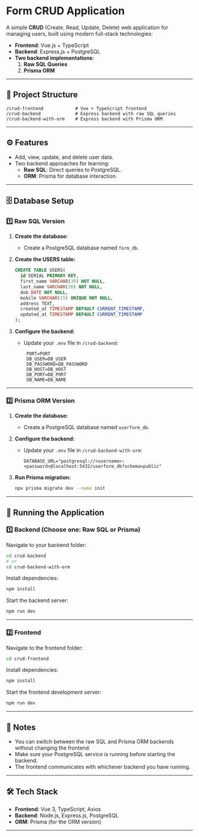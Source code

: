 # Form CRUD Application

A simple **CRUD** (Create, Read, Update, Delete) web application for managing users, built using modern full-stack technologies:

- **Frontend**: Vue.js + TypeScript
- **Backend**: Express.js + PostgreSQL
- **Two backend implementations**:
  1. **Raw SQL Queries**
  2. **Prisma ORM**

---

## 📂 Project Structure

```
/crud-frontend            # Vue + TypeScript frontend
/crud-backend             # Express backend with raw SQL queries
/crud-backend-with-orm    # Express backend with Prisma ORM
```

---

## ⚙️ Features

- Add, view, update, and delete user data.
- Two backend approaches for learning:
  - **Raw SQL**: Direct queries to PostgreSQL.
  - **ORM**: Prisma for database interaction.

---

## 🗄 Database Setup

### 1️⃣ Raw SQL Version

1. **Create the database:**
   - Create a PostgreSQL database named `form_db`.

2. **Create the USERS table:**

   ```sql
   CREATE TABLE USERS(
     id SERIAL PRIMARY KEY,
     first_name VARCHAR(30) NOT NULL,
     last_name VARCHAR(30) NOT NULL,
     dob DATE NOT NULL,
     mobile VARCHAR(15) UNIQUE NOT NULL,
     address TEXT,
     created_at TIMESTAMP DEFAULT CURRENT_TIMESTAMP,
     updated_at TIMESTAMP DEFAULT CURRENT_TIMESTAMP
   );
   ```

3. **Configure the backend:**
   - Update your `.env` file in `/crud-backend`:

     ```
      PORT=PORT
      DB_USER=DB_USER
      DB_PASSWORD=DB_PASSWORD
      DB_HOST=DB_HOST
      DB_PORT=DB_PORT
      DB_NAME=DB_NAME
     ```

---

### 2️⃣ Prisma ORM Version

1. **Create the database:**
   - Create a PostgreSQL database named `userform_db`.

2. **Configure the backend:**
   - Update your `.env` file in `/crud-backend-with-orm`:

     ```
     DATABASE_URL="postgresql://<username>:<password>@localhost:5432/userform_db?schema=public"
     ```

3. **Run Prisma migration:**

   ```bash
   npx prisma migrate dev --name init
   ```

---

## 🚀 Running the Application

### 1️⃣ Backend (Choose one: Raw SQL or Prisma)

Navigate to your backend folder:

```bash
cd crud-backend
# or
cd crud-backend-with-orm
```

Install dependencies:

```bash
npm install
```

Start the backend server:

```bash
npm run dev
```

---

### 2️⃣ Frontend

Navigate to the frontend folder:

```bash
cd crud-frontend
```

Install dependencies:

```bash
npm install
```

Start the frontend development server:

```bash
npm run dev
```

---

## 📌 Notes

- You can switch between the raw SQL and Prisma ORM backends without changing the frontend.
- Make sure your PostgreSQL service is running before starting the backend.
- The frontend communicates with whichever backend you have running.

---

## 🛠 Tech Stack

- **Frontend**: Vue 3, TypeScript, Axios
- **Backend**: Node.js, Express.js, PostgreSQL
- **ORM**: Prisma (for the ORM version)

---
